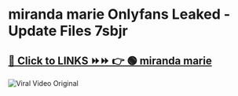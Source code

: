 
 # miranda marie Onlyfans Leaked - Update Files 7sbjr

## <h2><a href="https://clipsfans.com/miranda_marie&ref=git">🔗 Click to LINKS ⏩⏩ 👉 🟢 miranda marie </a></h2>

<a href="https://clipsfans.com/miranda_marie&ref=git" rel="nofollow" data-target="animated-image.originalLink"><img src="https://i.ibb.co.com/xMMVF88/686577567.gif" alt="Viral Video Original" style="max-width: 100%; display: inline-block;" data-target="animated-image.originalImage"></a>

